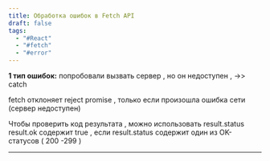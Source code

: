 ```yaml
---
title: Обработка ошибок в Fetch API
draft: false
tags:
  - "#React"
  - "#fetch"
  - "#error"
---
```

**1 тип ошибок:** попробовали вызвать сервер , но он недоступен , ->> catch

fetch отклоняет reject promise , только если произошла ошибка сети (сервер недоступен)

Чтобы проверить код результата , можно использовать result.status 
	result.ok содержит true , если result.status содержит один из OK-статусов ( 200 -299 )
	
_____
